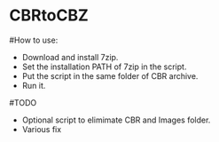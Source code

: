 # CBRtoCBZ

#How to use:
- Download and install 7zip.
- Set the installation PATH of 7zip in the script.
- Put the script in the same folder of CBR archive.
- Run it.

#TODO

- Optional script to elimimate CBR and Images folder.
- Various fix
